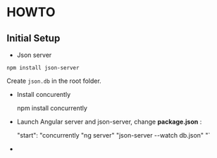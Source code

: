 # HOWTO

## Initial Setup

*   Json server

<!---->

    npm install json-server

Create `json.db` in the root folder.

*   Install concurently

    npm install concurrently

*   Launch Angular server and json-server, change **package.json** :

    "start": "concurrently "ng server" "json-server --watch db.json" "\`

*
